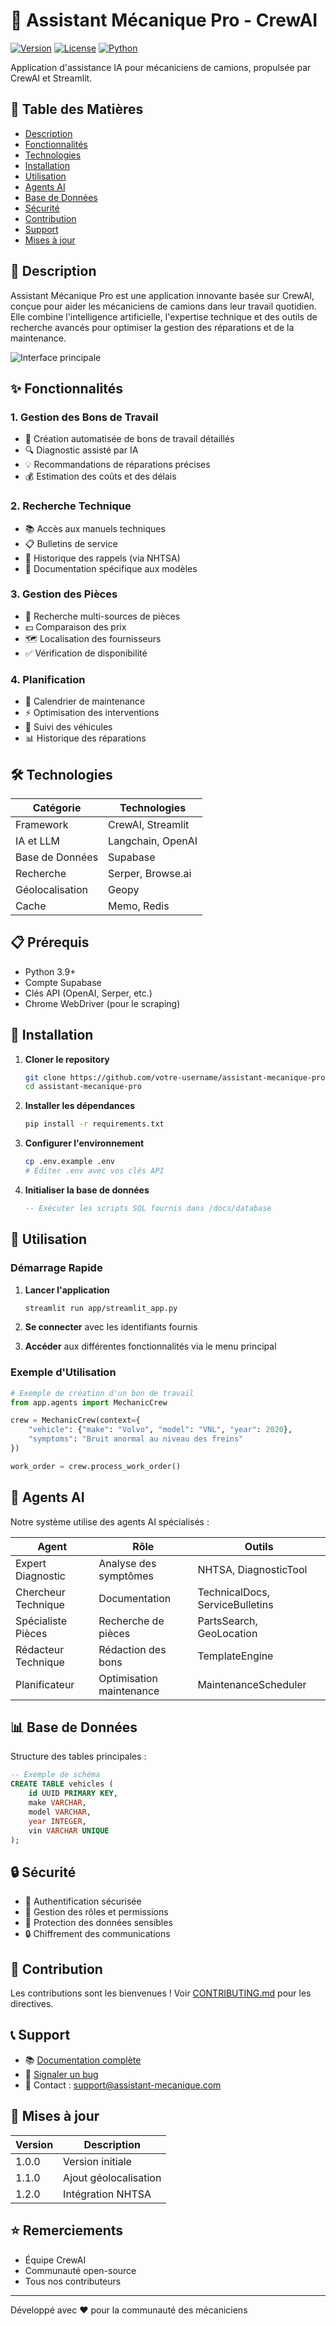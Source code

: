 # 🔧 Assistant Mécanique Pro - CrewAI

[![Version](https://img.shields.io/badge/version-1.2.0-blue.svg)](https://github.com/votre-username/assistant-mecanique-pro)
[![License](https://img.shields.io/badge/license-MIT-green.svg)](LICENSE)
[![Python](https://img.shields.io/badge/python-3.9+-blue.svg)](https://www.python.org/downloads/)

Application d'assistance IA pour mécaniciens de camions, propulsée par CrewAI et Streamlit.

## 📑 Table des Matières
- [Description](#description)
- [Fonctionnalités](#fonctionnalités)
- [Technologies](#technologies)
- [Installation](#installation)
- [Utilisation](#utilisation)
- [Agents AI](#agents-ai)
- [Base de Données](#base-de-données)
- [Sécurité](#sécurité)
- [Contribution](#contribution)
- [Support](#support)
- [Mises à jour](#mises-à-jour)

## 📖 Description

Assistant Mécanique Pro est une application innovante basée sur CrewAI, conçue pour aider les mécaniciens de camions dans leur travail quotidien. Elle combine l'intelligence artificielle, l'expertise technique et des outils de recherche avancés pour optimiser la gestion des réparations et de la maintenance.

![Interface principale](docs/images/interface.png)

## ✨ Fonctionnalités

### 1. Gestion des Bons de Travail
- 📝 Création automatisée de bons de travail détaillés
- 🔍 Diagnostic assisté par IA
- 💡 Recommandations de réparations précises
- 💰 Estimation des coûts et des délais

### 2. Recherche Technique
- 📚 Accès aux manuels techniques
- 📋 Bulletins de service
- 🚨 Historique des rappels (via NHTSA)
- 📖 Documentation spécifique aux modèles

### 3. Gestion des Pièces
- 🔎 Recherche multi-sources de pièces
- 💵 Comparaison des prix
- 🗺️ Localisation des fournisseurs
- ✅ Vérification de disponibilité

### 4. Planification
- 📅 Calendrier de maintenance
- ⚡ Optimisation des interventions
- 🚛 Suivi des véhicules
- 📊 Historique des réparations

## 🛠️ Technologies

| Catégorie | Technologies |
|-----------|-------------|
| Framework | CrewAI, Streamlit |
| IA et LLM | Langchain, OpenAI |
| Base de Données | Supabase |
| Recherche | Serper, Browse.ai |
| Géolocalisation | Geopy |
| Cache | Memo, Redis |

## 📋 Prérequis

- Python 3.9+
- Compte Supabase
- Clés API (OpenAI, Serper, etc.)
- Chrome WebDriver (pour le scraping)

## 🚀 Installation

1. **Cloner le repository**
   ```bash
   git clone https://github.com/votre-username/assistant-mecanique-pro.git
   cd assistant-mecanique-pro
   ```

2. **Installer les dépendances**
   ```bash
   pip install -r requirements.txt
   ```

3. **Configurer l'environnement**
   ```bash
   cp .env.example .env
   # Éditer .env avec vos clés API
   ```

4. **Initialiser la base de données**
   ```sql
   -- Exécuter les scripts SQL fournis dans /docs/database
   ```

## 🎯 Utilisation

### Démarrage Rapide

1. **Lancer l'application**
   ```bash
   streamlit run app/streamlit_app.py
   ```

2. **Se connecter** avec les identifiants fournis
3. **Accéder** aux différentes fonctionnalités via le menu principal

### Exemple d'Utilisation

```python
# Exemple de création d'un bon de travail
from app.agents import MechanicCrew

crew = MechanicCrew(context={
    "vehicle": {"make": "Volvo", "model": "VNL", "year": 2020},
    "symptoms": "Bruit anormal au niveau des freins"
})

work_order = crew.process_work_order()
```

## 🤖 Agents AI

Notre système utilise des agents AI spécialisés :

| Agent | Rôle | Outils |
|-------|------|--------|
| Expert Diagnostic | Analyse des symptômes | NHTSA, DiagnosticTool |
| Chercheur Technique | Documentation | TechnicalDocs, ServiceBulletins |
| Spécialiste Pièces | Recherche de pièces | PartsSearch, GeoLocation |
| Rédacteur Technique | Rédaction des bons | TemplateEngine |
| Planificateur | Optimisation maintenance | MaintenanceScheduler |

## 📊 Base de Données

Structure des tables principales :

```sql
-- Exemple de schéma
CREATE TABLE vehicles (
    id UUID PRIMARY KEY,
    make VARCHAR,
    model VARCHAR,
    year INTEGER,
    vin VARCHAR UNIQUE
);
```

## 🔒 Sécurité

- 🔐 Authentification sécurisée
- 👥 Gestion des rôles et permissions
- 🔑 Protection des données sensibles
- 🔒 Chiffrement des communications

## 🤝 Contribution

Les contributions sont les bienvenues ! Voir [CONTRIBUTING.md](CONTRIBUTING.md) pour les directives.

## 📞 Support

- 📚 [Documentation complète](/docs)
- 🐛 [Signaler un bug](https://github.com/votre-username/assistant-mecanique-pro/issues)
- 📧 Contact : support@assistant-mecanique.com

## 🔄 Mises à jour

| Version | Description |
|---------|-------------|
| 1.0.0 | Version initiale |
| 1.1.0 | Ajout géolocalisation |
| 1.2.0 | Intégration NHTSA |

## ⭐ Remerciements

- Équipe CrewAI
- Communauté open-source
- Tous nos contributeurs

---
Développé avec ❤️ pour la communauté des mécaniciens
